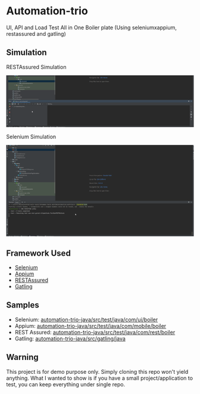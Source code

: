 # Automation-trio
UI, API and Load Test All in One Boiler plate (Using seleniumxappium, restassured and gatling)

## Simulation
RESTAssured Simulation

![API](screens/API.gif)

Selenium Simulation

![UI](screens/ui.gif)

## Framework Used

- [Selenium](https://www.selenium.dev/)
- [Appium](https://appium.io/)
- [RESTAssured](https://rest-assured.io/)
- [Gatling](https://gatling.io/)

## Samples

- Selenium: [automation-trio-java/src/test/java/com/ui/boiler](automation-trio-java/src/test/java/com/ui/boiler)
- Appium: [automation-trio-java/src/test/java/com/mobile/boiler](automation-trio-java/src/test/java/com/mobile/boiler)
- REST Assured: [automation-trio-java/src/test/java/com/rest/boiler](automation-trio-java/src/test/java/com/rest/boiler)
- Gatling: [automation-trio-java/src/gatling/java](automation-trio-java/src/gatling/java)

## Warning

This project is for demo purpose only. Simply cloning this repo won't yield anything. What I wanted to show is if you have a small project/application to test, you can keep everything under single repo. 

